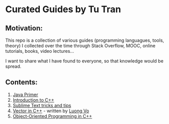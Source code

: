 # Curated Guides by Tu Tran

## Motivation:

This repo is a collection of various guides (programming languagues, tools, theory) I collected over the time through Stack Overflow, MOOC, online tutorials, books, video lectures... 

I want to share what I have found to everyone, so that knowledge would be spread.

## Contents:
1. [Java Primer][1]
2. [Introduction to C++][2]
3. [Sublime Text tricks and tips][3]
4. [Vector in C++][4] - written by [Luong Vo](https://github.com/VoLuong)
5. [Object-Oriented Programming in C++][5]

[1]: https://github.com/tuvttran/curated-guides/blob/master/JavaPrimer.md
[2]: https://github.com/tuvttran/curated-guides/blob/master/PointerC%2B%2B.md
[3]: https://github.com/tuvttran/curated-guides/blob/master/sublime-tricks.md
[4]: https://github.com/tuvttran/curated-guides/blob/master/VectorC%2B%2B.md
[5]: https://github.com/tuvttran/curated-guides/blob/master/OOPC%2B%2B.md